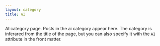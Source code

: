 ```yaml
---
layout: category
title: AI
---
```


AI category page. Posts in the ai category appear here.
The category is inferared from the title of the page, but you can also
specify it with the `AI` attribute in the front matter.

